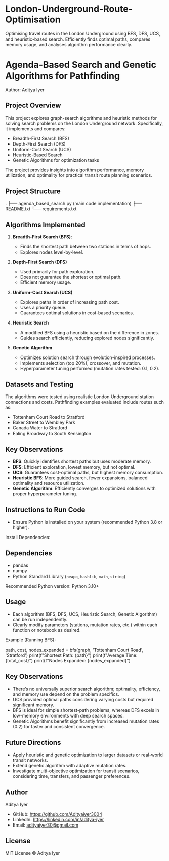 # London-Underground-Route-Optimisation
Optimising travel routes in the London Underground using BFS, DFS, UCS, and heuristic-based search. Efficiently finds optimal paths, compares memory usage, and analyses algorithm performance clearly.

Agenda-Based Search and Genetic Algorithms for Pathfinding
==========================================================
Author: Aditya Iyer

Project Overview
----------------
This project explores graph-search algorithms and heuristic methods for solving search problems on the London Underground network. Specifically, it implements and compares:

- Breadth-First Search (BFS)
- Depth-First Search (DFS)
- Uniform-Cost Search (UCS)
- Heuristic-Based Search
- Genetic Algorithms for optimization tasks

The project provides insights into algorithm performance, memory utilization, and optimality for practical transit route planning scenarios.

Project Structure
-----------------
.
├── agenda_based_search.py (main code implementation)
├── README.txt
└── requirements.txt

Algorithms Implemented
----------------------

1. **Breadth-First Search (BFS)**:
   - Finds the shortest path between two stations in terms of hops.
   - Explores nodes level-by-level.

2. **Depth-First Search (DFS)**
   - Used primarily for path exploration.
   - Does not guarantee the shortest or optimal path.
   - Efficient memory usage.

3. **Uniform-Cost Search (UCS)**
   - Explores paths in order of increasing path cost.
   - Uses a priority queue.
   - Guarantees optimal solutions in cost-based scenarios.

4. **Heuristic Search**
   - A modified BFS using a heuristic based on the difference in zones.
   - Guides search efficiently, reducing explored nodes significantly.

5. **Genetic Algorithm**
   - Optimizes solution search through evolution-inspired processes.
   - Implements selection (top 20%), crossover, and mutation.
   - Hyperparameter tuning performed (mutation rates tested: 0.1, 0.2).

Datasets and Testing
--------------------
The algorithms were tested using realistic London Underground station connections and costs. Pathfinding examples evaluated include routes such as:

- Tottenham Court Road to Stratford
- Baker Street to Wembley Park
- Canada Water to Stratford
- Ealing Broadway to South Kensington

Key Observations
-----------------
- **BFS**: Quickly identifies shortest paths but uses moderate memory.
- **DFS**: Efficient exploration, lowest memory, but not optimal.
- **UCS**: Guarantees cost-optimal paths, but highest memory consumption.
- **Heuristic BFS**: More guided search, fewer expansions, balanced optimality and resource utilization.
- **Genetic Algorithm**: Efficiently converges to optimized solutions with proper hyperparameter tuning.

Instructions to Run Code
------------------------
- Ensure Python is installed on your system (recommended Python 3.8 or higher).

Install Dependencies:


Dependencies
------------
- pandas
- numpy
- Python Standard Library (`heapq`, `hashlib`, `math`, `string`)

Recommended Python version: Python 3.10+

Usage
-----
- Each algorithm (BFS, DFS, UCS, Heuristic Search, Genetic Algorithm) can be run independently.
- Clearly modify parameters (stations, mutation rates, etc.) within each function or notebook as desired.

Example (Running BFS):

path, cost, nodes_expanded = bfs(graph, 'Tottenham Court Road', 'Stratford') print(f"Shortest Path: {path}") print(f"Average Time: {total_cost}") print(f"Nodes Expanded: {nodes_expanded}")


Key Observations
----------------
- There’s no universally superior search algorithm; optimality, efficiency, and memory use depend on the problem specifics.
- UCS provided optimal paths considering varying costs but required significant memory.
- BFS is ideal for simple shortest-path problems, whereas DFS excels in low-memory environments with deep search spaces.
- Genetic Algorithms benefit significantly from increased mutation rates (0.2) for faster and consistent convergence.

Future Directions
-----------------
- Apply heuristic and genetic optimization to larger datasets or real-world transit networks.
- Extend genetic algorithm with adaptive mutation rates.
- Investigate multi-objective optimization for transit scenarios, considering time, transfers, and passenger preferences.

Author
------
Aditya Iyer  
- GitHub: https://github.com/Adityaiyer3004  
- LinkedIn: https://linkedin.com/in/aditya-iyer  
- Email: adityaiyer30@gmail.com

License
-------
MIT License © Aditya Iyer


